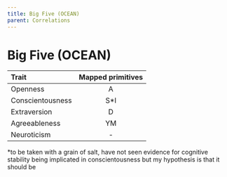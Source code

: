 ```yaml
---
title: Big Five (OCEAN)
parent: Correlations
---
```


# Big Five (OCEAN)

| Trait            | Mapped primitives |
| :--------        | :------: |
| Openness         | A |
| Conscientousness | S*I |
| Extraversion     | D |
| Agreeableness    | YM |
| Neuroticism      | - |

*to be taken with a grain of salt, have not seen evidence for cognitive stability being implicated in conscientousness but my hypothesis is that it should be 
